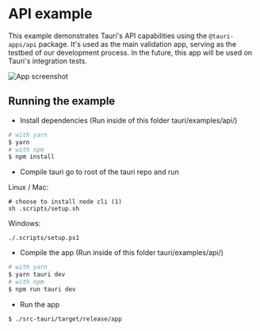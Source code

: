 # API example
This example demonstrates Tauri's API capabilities using the `@tauri-apps/api` package. It's used as the main validation app, serving as the testbed of our development process.
In the future, this app will be used on Tauri's integration tests.

![App screenshot](./screenshot.png?raw=true)

## Running the example
- Install dependencies (Run inside of this folder tauri/examples/api/)
```bash
# with yarn
$ yarn
# with npm
$ npm install
```

- Compile tauri
go to root of the tauri repo and run

Linux / Mac:
```
# choose to install node cli (1)
sh .scripts/setup.sh
```

Windows:
```
./.scripts/setup.ps1
```

- Compile the app (Run inside of this folder tauri/examples/api/)
```bash
# with yarn
$ yarn tauri dev
# with npm
$ npm run tauri dev
```

- Run the app
```bash
$ ./src-tauri/target/release/app
```
